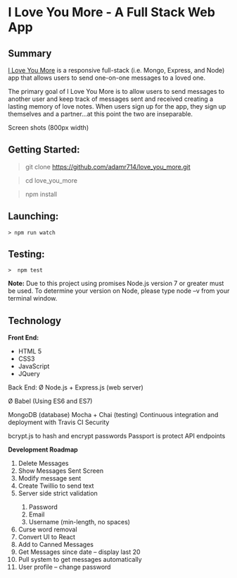# I Love You More - A Full Stack Web App

<h2>Summary</h2>
<p><a href="https://iloveyoumore.herokuapp.com" target="/blank">I Love You More</a> is a responsive full-stack (i.e. Mongo, Express, and  Node) app that allows users to send one-on-one messages to a loved one. </p>
 
<p>The primary goal of I Love You More is to allow users to send messages to another user and keep track of messages sent and received creating a lasting memory of love notes.  When users sign up for the app, they sign up themselves and a partner…at this point the two are inseparable. </p>
 
Screen shots (800px width)
 
<h2>Getting Started:</h2>


> git clone https://github.com/adamr714/love_you_more.git

> cd love_you_more

> npm install

 
<h2>Launching:</h2>

```
> npm run watch
```
 
<h2>Testing:</h2>

```
>  npm test
```

<p><strong>Note:</strong> Due to this project using promises Node.js version 7 or greater must be used.  To determine your version on Node, please type node –v from your terminal window.</p>
 
<h2>Technology</h2>
 
<strong>Front End:</strong>
<ul>
    <li>HTML 5</li>
    <li>CSS3</li>
    <li>JavaScript</li>
    <li>JQuery</li>
</ul>
 
Back End:
Ø  Node.js + Express.js (web server)

Ø  Babel (Using ES6 and ES7)

MongoDB (database)
Mocha + Chai (testing)
Continuous integration and deployment with Travis CI
Security

bcrypt.js to hash and encrypt passwords
Passport is protect API endpoints




<strong>Development Roadmap</strong>
<ol>
<li>Delete Messages</li>
<li>Show Messages Sent Screen</li>
<li>Modify message sent</li>
<li>Create Twillio to send text</li>
<li>Server side strict validation</li>
<ol>    
<li>Password</li>
<li>Email</li>
<li>Username (min-length, no spaces)</li>
</ol>
<li>Curse word  removal</li>
<li>Convert UI to React</li>
<li>Add to Canned Messages</li>
<li>Get Messages since date – display last 20</li>
<li>Pull system to get messages automatically</li>
<li>User profile – change password</li>
</ol>

